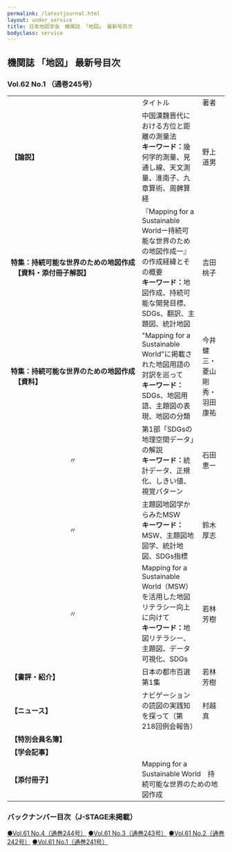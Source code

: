 ```yaml
---
permalink: /latestjournal.html
layout: under_service
title: 日本地図学会　機関誌 「地図」 最新号目次
bodyclass: service
---
```



## 機関誌 「地図」 最新号目次
### Vol.62 No.1 （通巻245号）

<div class="table-responsive">
  <table class="table latestjournal-table">
    <tr>
      <td></td>
      <td class="text-center">タイトル</td>
      <td class="text-center">著者</td>
    </tr>
    <tr class="bg-grey">
      <td><b>【論説】</b></td>
      <td>中国漢魏晋代における方位と距離の測量法<br><b>キーワード：</b>幾何学的測量、見通し線、天文測量、淮南子、九章算術、周髀算経</td>
      <td>野上 道男</td>
    </tr>
    <tr>
      <td style="white-space: nowrap;"><b>特集：持続可能な世界のための地図作成<br>　【資料・添付冊子解説】</b></td>
      <td>『Mapping for a Sustainable Worldー持続可能な世界のための地図作成一』の作成経緯とその概要<br><b>キーワード：</b>地図作成、持続可能な開発目標、SDGs、翻訳、主題図、統計地図</td>
      <td>吉田 桃子</td>
    </tr>
    <tr class="bg-grey">
      <td><b>特集：持続可能な世界のための地図作成<br>　【資料】</b></td>
      <td>"Mapping for a Sustainable World"に掲載された地図用語の対訳を巡って<br><b>キーワード：</b>SDGs、地図用語、主題図の表現、地図の分類</td>
      <td>今井 健三・菱山 剛秀・羽田 康祐</td>
    </tr>
    <tr>
      <td style="text-align: center;">〃</td>
      <td>第1部「SDGsの地理空間データ」の解説<br><b>キーワード：</b>統計データ、正規化、しきい値、視覚パターン</td>
      <td>石田 恵ー</td>
    </tr>
    <tr class="bg-grey">
      <td style="text-align: center;">〃</td>
      <td>主題図地図学からみたMSW<br><b>キーワード：</b>MSW、主題図地図学、統計地図、SDGs指標</td>
      <td>鈴木 厚志</td>
    </tr>
    <tr>
      <td style="text-align: center;">〃</td>
      <td>Mapping for a Sustainable World（MSW）を活用した地図リテラシー向上に向けて<br><b>キーワード：</b>地図リテラシー、主題図、データ可視化、SDGs</td>
      <td>若林 芳樹</td>
    </tr>
    <tr class="bg-grey">
      <td><b>【書評・紹介】</b></td>
      <td>日本の都市百選　第1集</td>
      <td>若林 芳樹</td>
    </tr>
    <tr>
      <td><b>【ニュース】</b></td>
      <td>ナビゲーションの読図の実践知を探って（第218回例会報告）</td>
      <td>村越 真</td>
    </tr>
    <tr class="bg-grey">
      <td><b>【特別会員名簿】</b></td>
      <td colspan="2"></td>
    </tr>
    <tr>
      <td><b>【学会記事】</b></td>
      <td colspan="2"></td>
    </tr>
    <tr class="bg-grey">
      <td><b>【添付冊子】</b></td>
      <td colspan="2">Mapping for a Sustainable World　持続可能な世界のための地図作成</td>
    </tr>
  </table>
</div>


### バックナンバー目次（J-STAGE未掲載）

<div class="latestjournal-backnumber">
  <p>
    <a href="{{'/archive/file/contents/contents244.pdf' | relative_url}}">●Vol.61 No.4（通巻244号）</a>
    <a href="{{'/archive/file/contents/contents243.pdf' | relative_url}}">●Vol.61 No.3（通巻243号）</a>
    <a href="{{'/archive/file/contents/contents242.pdf' | relative_url}}">●Vol.61 No.2（通巻242号）</a>
    <a href="{{'/archive/file/contents/contents241.pdf' | relative_url}}">●Vol.61 No.1（通巻241号）</a>
  </p>
</div>
